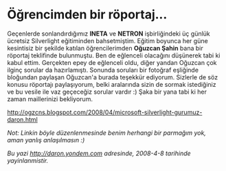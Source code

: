 # Öğrencimden bir röportaj...
Geçenlerde sonlandırdığımız **INETA** ve **NETRON** işbirliğindeki üç
günlük ücretsiz Silverlight eğitiminden bahsetmiştim. Eğitim boyunca her
güne kesintisiz bir şekilde katılan öğrencilerimden **Oğuzcan Şahin**
bana bir röportaj teklifinde bulunmuştu. Ben de eğlenceli olacağını
düşünerek tabi ki kabul ettim. Gerçekten epey de eğlenceli oldu, diğer
yandan Oğuzcan çok ilginç sorular da hazırlamıştı. Sonunda soruları bir
fotoğraf eşliğinde bloğundan paylaşan Oğuzcan'a burada teşekkür
ediyorum. Sizlerle de söz konusu röportajı paylaşıyorum, belki
aralarında sizin de sormak istediğiniz ve bu vesile ile vaz geçeceğiz
sorular vardır :) Şaka bir yana tabi ki her zaman maillerinizi
bekliyorum.

<http://ogzcns.blogspot.com/2008/04/microsoft-silverlight-gurumuz-daron.html>

*Not: Linkin böyle düzenlenmesinde benim herhangi bir parmağım yok, aman
yanlış anlaşılmasın :)*



*Bu yazi http://daron.yondem.com adresinde, 2008-4-8 tarihinde yayinlanmistir.*
